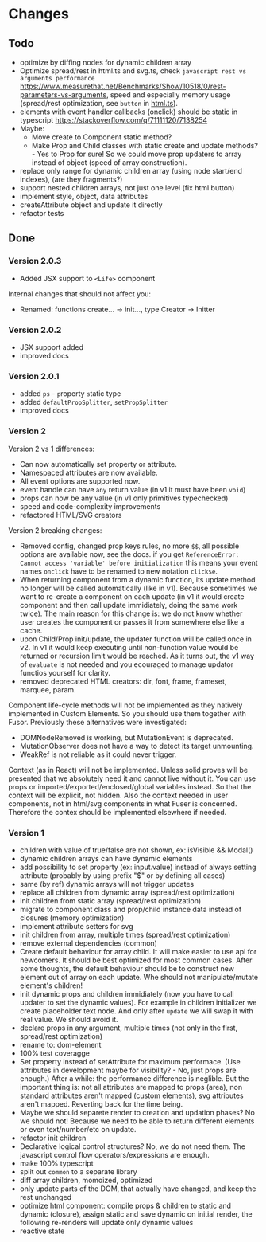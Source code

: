 # Changes

## Todo

- optimize by diffing nodes for dynamic children array
- Optimize spread/rest in html.ts and svg.ts, check `javascript rest vs arguments performance` <https://www.measurethat.net/Benchmarks/Show/10518/0/rest-parameters-vs-arguments>, speed and especially memory usage (spread/rest optimization, see `button` in [html.ts](src/html.ts)).
- elements with event handler callbacks (onclick) should be static in typescript <https://stackoverflow.com/q/71111120/7138254>
- Maybe:
  - Move create to Component static method?
  - Make Prop and Child classes with static create and update methods? - Yes to Prop for sure! So we could move prop updaters to array instead of object (speed of array construction).
- replace only range for dynamic children array (using node start/end indexes), (are they fragments?)
- support nested children arrays, not just one level (fix html button)
- implement style, object, data attributes
- createAttribute object and update it directly
- refactor tests

## Done

### Version 2.0.3

- Added JSX support to `<Life>` component

Internal changes that should not affect you:

- Renamed: functions create... -> init..., type Creator -> Initter

### Version 2.0.2

- JSX support added
- improved docs

### Version 2.0.1

- added `ps` - `p`roperty `s`tatic type
- added `defaultPropSplitter`, `setPropSplitter`
- improved docs

### Version 2

Version 2 vs 1 differences:

- Can now automatically set property or attribute.
- Namespaced attributes are now available.
- All event options are supported now.
- event handle can have `any` return value (in v1 it must have been `void`)
- props can now be any value (in v1 only primitives typechecked)
- speed and code-complexity improvements
- refactored HTML/SVG creators

Version 2 breaking changes:

- Removed config, changed prop keys rules, no more `$$`, all possible options are available now, see the docs. if you get `ReferenceError: Cannot access 'variable' before initialization` this means your event names `onclick` have to be renamed to new notation `click$e`.
- When returning component from a dynamic function, its update method no longer will be called automatically (like in v1). Because sometimes we want to re-create a component on each update (in v1 it would create component and then call update immidiately, doing the same work twice). The main reason for this change is: we do not know whether user creates the component or passes it from somewhere else like a cache.
- upon Child/Prop init/update, the updater function will be called once in v2. In v1 it would keep executing until non-function value would be returned or recursion limit would be reached. As it turns out, the v1 way of `evaluate` is not needed and you ecouraged to manage updator functios yourself for clarity.
- removed deprecated HTML creators: dir, font, frame, frameset, marquee, param.

Component life-cycle methods will not be implemented as they natively implemented in Custom Elements. So you should use them together with Fusor. Previously these alternatives were investigated:

- DOMNodeRemoved is working, but MutationEvent is deprecated.
- MutationObserver does not have a way to detect its target unmounting.
- WeakRef is not reliable as it could never trigger.

Context (as in React) will not be implemented. Unless solid proves will be presented that we absolutely need it and cannot live without it. You can use props or imported/exported/enclosed/global variables instead. So that the context will be explicit, not hidden. Also the context needed in user components, not in html/svg components in what Fuser is concerned. Therefore the contex should be implemented elsewhere if needed.

### Version 1

- children with value of true/false are not shown, ex: isVisible && Modal()
- dynamic children arrays can have dynamic elements
- add possibility to set property (ex: input.value) instead of always setting attribute (probably by using prefix "$" or by defining all cases)
- same (by ref) dynamic arrays will not trigger updates
- replace all children from dynamic array (spread/rest optimization)
- init children from static array (spread/rest optimization)
- migrate to component class and prop/child instance data instead of closures (memory optimization)
- implement attribute setters for svg
- init children from array, multiple times (spread/rest optimization)
- remove external dependencies (common)
- Create default behaviour for array child. It will make easier to use api for newcomers. It should be best optimized for most common cases. After some thoughts, the default behaviour should be to construct new element out of array on each update. Whe should not manipulate/mutate element's children!
- init dynamic props and children immidiately (now you have to call updater to set the dynamic values). For example in children initializer we create placeholder text node. And only after `update` we will swap it with real value. We should avoid it.
- declare props in any argument, multiple times (not only in the first, spread/rest optimization)
- rename to: dom-element
- 100% test coveragge
- Set property instead of setAttribute for maximum performace. (Use attributes in development maybe for visibility? - No, just props are enough.) After a while: the performance difference is neglible. But the important thing is: not all attributes are mapped to props (area), non standard attributes aren't mapped (custom elements), svg attributes aren't mapped. Reverting back for the time being.
- Maybe we should separete render to creation and updation phases? No we should not! Because we need to be able to return different elements or even text/number/etc on update.
- refactor init children
- Declarative logical control structures? No, we do not need them. The javascript control flow operators/expressions are enough.
- make 100% typescript
- split out `common` to a separate library
- diff array children, momoized, optimized
- only update parts of the DOM, that actually have changed, and keep the rest unchanged
- optimize html component: compile props & children to static and dynamic (closure), assign static and save dynamic on initial render, the following re-renders will update only dynamic values
- reactive state
